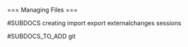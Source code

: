 === Managing Files ===


#SUBDOCS
creating
import
export
externalchanges
sessions


#SUBDOCS_TO_ADD
git

